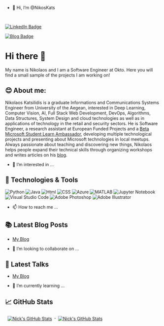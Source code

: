 - 👋 Hi, I’m @NikosKats

<!---
NikosKats/NikosKats is a ✨ special ✨ repository because its `README.md` (this file) appears on your GitHub profile.
You can click the Preview link to take a look at your changes.
--->
<p align="center">
  
</p>

<br>

[![LinkedIn Badge](https://img.shields.io/badge/LinkedIn-Profile-0077B5?style=flat&logo=linkedin&logoColor=white&color=0D76A8)](www.linkedin.com/in/nikolaos-katsilidis)

[![Blog Badge](https://img.shields.io/badge/blog-deep%20learning-brightgreen)](https://nikoskats.github.io/)

# Hi there 👋
My name is Nikolaos and I am a Software Engineer at Okto. Here you will find a small sample of the projects I am working on!



## 😊 About me:
Nikolaos Katsilidis is a graduate Informations and Communications Systems Engineer from University of the Aegean, interested in Deep Learning, Computer Vision, AI, Full Stack Web Development, DevOps, Algorithms, Data Structures, System Design and cloud technologies as well as in applications of technology in the retail and security sectors. He is Software Engineer, a research assistant at European Funded Projects and a [Beta Microsoft Student Learn Ambassador](https://studentambassadors.microsoft.com/en-US/profile/40727), developing multiple technological projects and presenting about Microsoft technologies in local meetups. Always passionate about teaching and discovering new things, Nikolaos helps people expand their technical skills through organizing workshops and writes articles on his [blog](https://nikoskats.github.io/).

- 👀 I’m interested in ...

## 🔧 Technologies & Tools
![Python](https://img.shields.io/badge/Code-Python-red?style=flat&logo=python&logoColor=white&color=red)
![Java](https://img.shields.io/badge/Code-Java-red?style=flat&logo=java&logoColor=white&color=red)
![Html](https://img.shields.io/badge/Code-HTML-red?style=flat&logo=html5&logoColor=white&color=red)
![CSS](https://img.shields.io/badge/Code-CSS-red?style=flat&logo=css3&logoColor=white&color=red)
![Azure](https://img.shields.io/badge/Cloud-Azure-red?style=flat&logo=microsoftazure&logoColor=white&color=red)
![MATLAB](https://img.shields.io/badge/Tools-MATLAB-red?style=flat&logo=matlab&logoColor=white&color=red)
![Jupyter Notebook](https://img.shields.io/badge/Tools-Jupyter%20Notebook-red?style=flat&logo=jupyter&logoColor=white&color=red)
![Visual Studio Code](https://img.shields.io/badge/Tools-Visual%20Studio%20Code-red?style=flat&logo=VisualStudioCode&logoColor=white&color=red)
![Adobe Photoshop](https://img.shields.io/badge/Tools-Adobe%20Photoshop-red?style=flat&logo=adobephotoshop&logoColor=white&color=red)
![Adobe Illustrator](https://img.shields.io/badge/Tools-Adobe%20Illustrator-red?style=flat&logo=adobeillustrator&logoColor=white&color=red)

- 📫 How to reach me ...

## 📚 Latest Blog Posts
<!-- BLOGPOSTS:START -->
- [My Blog](https://nikoskats.github.io/)

<!-- BLOGPOSTS:END -->

- 💞️ I’m looking to collaborate on ...

## 🎤 Latest Talks
<!-- TALKS:START -->
- [My Blog](https://nikoskats.github.io/)

<!-- TALKS:END -->

- 🌱 I’m currently learning ...
## 📈 GitHub Stats
<!-- GitHub Stats by github-readme-stats.vercel.app -->

<a href="https://github.com/NikosKats">
  <img align="top" style="margin:0.5rem" src="https://github-readme-stats.vercel.app/api/top-langs/?username=NikosKats&title_color=ffffff&text_color=c9cacc&icon_color=4AB197&bg_color=1A2B34&hide=html" alt="Nick's GitHub Stats" />
</a>

<a href="https://github.com/NikosKats">
  <img align="top" style="margin:0.5rem" src="https://github-readme-stats.vercel.app/api?username=NikosKats&show_icons=true&count_private=true&title_color=ffffff&text_color=c9cacc&icon_color=D8BFD8&bg_color=1A2B34" alt="Nick's GitHub Stats" />
</a>
